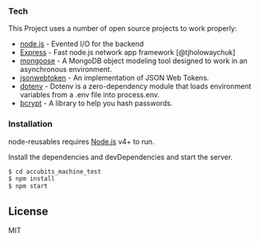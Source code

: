 ### Tech

This Project uses a number of open source projects to work properly:

* [node.js] - Evented I/O for the backend
* [Express] - Fast node.js network app framework [@tjholowaychuk]
* [mongoose] - A MongoDB object modeling tool designed to work in an asynchronous environment.
* [jsonwebtoken] - An implementation of JSON Web Tokens.
* [dotenv] - Dotenv is a zero-dependency module that loads environment variables from a .env file into process.env.
* [bcrypt] - A library to help you hash passwords.


### Installation

node-reusables requires [Node.js](https://nodejs.org/) v4+ to run.

Install the dependencies and devDependencies and start the server.

```sh
$ cd accubits_machine_test
$ npm install 
$ npm start
```



License
----

MIT



   [node.js]: <http://nodejs.org>
   [express]: <http://expressjs.com>
   [winston]: <https://www.npmjs.com/package/winston>
   [morgan]:<https://www.npmjs.com/package/morgan>
   [swagger-ui-express]:<https://www.npmjs.com/package/swagger-ui-express>
   [swagger-jsdoc]:<https://www.npmjs.com/package/swagger-jsdoc>
   [mustache]:<https://www.npmjs.com/package/mustache>
   [mongoose]:<https://mongoosejs.com/>
   [jsonwebtoken]:<https://www.npmjs.com/package/jsonwebtoken>
   [jest]:<https://jestjs.io/>
   [supertest]:<https://www.npmjs.com/package/supertest>
   [query-string]:<https://www.npmjs.com/package/query-string>
   [dotenv]:<https://www.npmjs.com/package/dotenv>
   [bcrypt]:<https://www.npmjs.com/package/bcrypt>
   [axios]:<https://www.npmjs.com/package/axios>
   [@sendgrid/mail]:<https://www.npmjs.com/package/@sendgrid/mail>
   [cross-env]:<https://www.npmjs.com/package/cross-env>
   [Eslint]:<https://eslint.org/>
   [Airbnb's Javascript Style]:<https://github.com/airbnb/javascript>

